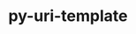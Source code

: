 ---
title: "py-uri-template"
layout: cache
categories: [package, develop]
meta: {"compilers": ["gcc@11.4.0", "gcc@9.4.0", "none"], "num_specs": 36, "num_specs_by_stack": {"data-vis-sdk": 11, "e4s": 11, "e4s-neoverse-v2": 11, "e4s-neoverse_v1": 2, "e4s-power": 1, "root": 36}, "oss": ["ubuntu20.04", "ubuntu22.04"], "platforms": ["linux"], "stacks": ["data-vis-sdk", "e4s", "e4s-neoverse-v2", "e4s-neoverse_v1", "e4s-power", "root"], "targets": ["neoverse_v1", "neoverse_v2", "ppc64le", "x86_64_v3"], "versions": ["1.2.0"]}
spec_details: [{"compiler": "none", "hash": "3633meljuma4sgzopkk4eyusk2bmf3lo", "os": "ubuntu22.04", "platform": "linux", "size": "-", "stacks": ["e4s", "root"], "target": "x86_64_v3", "variants": ["build_system=python_pip"], "versions": ["1.2.0"]}, {"compiler": "none", "hash": "3hmnweuvcf7tzbaftmfl3plorl73taf6", "os": "ubuntu20.04", "platform": "linux", "size": "-", "stacks": ["data-vis-sdk", "root"], "target": "x86_64_v3", "variants": ["build_system=python_pip"], "versions": ["1.2.0"]}, {"compiler": "none", "hash": "463romvagwnrmqxnmcsq5ds6pohcfq2m", "os": "ubuntu20.04", "platform": "linux", "size": "-", "stacks": ["data-vis-sdk", "root"], "target": "x86_64_v3", "variants": ["build_system=python_pip"], "versions": ["1.2.0"]}, {"compiler": "none", "hash": "4wck5v2i6orrp2djppxvwitzowor7k64", "os": "ubuntu22.04", "platform": "linux", "size": "-", "stacks": ["e4s", "root"], "target": "x86_64_v3", "variants": ["build_system=python_pip"], "versions": ["1.2.0"]}, {"compiler": "none", "hash": "4x5j2ql5g2aq5qnovel4amd73lpyczyx", "os": "ubuntu22.04", "platform": "linux", "size": "-", "stacks": ["e4s", "root"], "target": "x86_64_v3", "variants": ["build_system=python_pip"], "versions": ["1.2.0"]}, {"compiler": "none", "hash": "6upykyde4ttqquqzpnrl5z4ysxmlvmeh", "os": "ubuntu22.04", "platform": "linux", "size": "-", "stacks": ["e4s-neoverse-v2", "root"], "target": "neoverse_v2", "variants": ["build_system=python_pip"], "versions": ["1.2.0"]}, {"compiler": "none", "hash": "7tlaytaswlm6ejjjpagxezaya3tp6slq", "os": "ubuntu22.04", "platform": "linux", "size": "-", "stacks": ["e4s", "root"], "target": "x86_64_v3", "variants": ["build_system=python_pip"], "versions": ["1.2.0"]}, {"compiler": "none", "hash": "7uqcgmrqjlyss5yovahfl5vaqaitvbvr", "os": "ubuntu20.04", "platform": "linux", "size": "-", "stacks": ["data-vis-sdk", "root"], "target": "x86_64_v3", "variants": ["build_system=python_pip"], "versions": ["1.2.0"]}, {"compiler": "none", "hash": "ce3ew65u3cj72hovlztynnxptvstl7lk", "os": "ubuntu22.04", "platform": "linux", "size": "-", "stacks": ["e4s", "root"], "target": "x86_64_v3", "variants": ["build_system=python_pip"], "versions": ["1.2.0"]}, {"compiler": "none", "hash": "cr6zxjt64fygoched27qhifpt47vbfm5", "os": "ubuntu22.04", "platform": "linux", "size": "-", "stacks": ["e4s", "root"], "target": "x86_64_v3", "variants": ["build_system=python_pip"], "versions": ["1.2.0"]}, {"compiler": "none", "hash": "e4jxuxucyoaua3zkotc4c4crbtvtwz6p", "os": "ubuntu20.04", "platform": "linux", "size": "-", "stacks": ["data-vis-sdk", "root"], "target": "x86_64_v3", "variants": ["build_system=python_pip"], "versions": ["1.2.0"]}, {"compiler": "gcc@9.4.0", "hash": "ik3xl6ibewqjgb2trevev2zg7mqdzdhb", "os": "ubuntu20.04", "platform": "linux", "size": "-", "stacks": ["e4s-power", "root"], "target": "ppc64le", "variants": ["build_system=python_pip"], "versions": ["1.2.0"]}, {"compiler": "none", "hash": "j3qanhvifbplfdmbbifw6bo5lb4rfmyh", "os": "ubuntu22.04", "platform": "linux", "size": "-", "stacks": ["e4s-neoverse-v2", "root"], "target": "neoverse_v2", "variants": ["build_system=python_pip"], "versions": ["1.2.0"]}, {"compiler": "none", "hash": "jmdnckxd4pkmbiosaov2rowdydeanyg5", "os": "ubuntu22.04", "platform": "linux", "size": "-", "stacks": ["e4s-neoverse-v2", "root"], "target": "neoverse_v2", "variants": ["build_system=python_pip"], "versions": ["1.2.0"]}, {"compiler": "none", "hash": "jmmpjqjxzc6uyrdlwcasivufbrbswjot", "os": "ubuntu20.04", "platform": "linux", "size": "-", "stacks": ["data-vis-sdk", "root"], "target": "x86_64_v3", "variants": ["build_system=python_pip"], "versions": ["1.2.0"]}, {"compiler": "none", "hash": "k7ihtklxm76lmytgaz73b43ny5matatc", "os": "ubuntu22.04", "platform": "linux", "size": "-", "stacks": ["e4s-neoverse-v2", "root"], "target": "neoverse_v2", "variants": ["build_system=python_pip"], "versions": ["1.2.0"]}, {"compiler": "none", "hash": "l7w4vzknitxq7rgtjqr2hdftdr6sht3n", "os": "ubuntu20.04", "platform": "linux", "size": "-", "stacks": ["data-vis-sdk", "root"], "target": "x86_64_v3", "variants": ["build_system=python_pip"], "versions": ["1.2.0"]}, {"compiler": "gcc@11.4.0", "hash": "lovhkdfstuwrbbr3cgaesoxslwnwk2tl", "os": "ubuntu22.04", "platform": "linux", "size": "-", "stacks": ["e4s-neoverse_v1", "root"], "target": "neoverse_v1", "variants": ["build_system=python_pip"], "versions": ["1.2.0"]}, {"compiler": "none", "hash": "njjirmlvzm7x3sphqlfntassvpc44p5g", "os": "ubuntu22.04", "platform": "linux", "size": "-", "stacks": ["e4s", "root"], "target": "x86_64_v3", "variants": ["build_system=python_pip"], "versions": ["1.2.0"]}, {"compiler": "none", "hash": "nkszugmhwrttugjhcapdu42thgbmkgqd", "os": "ubuntu22.04", "platform": "linux", "size": "-", "stacks": ["e4s", "root"], "target": "x86_64_v3", "variants": ["build_system=python_pip"], "versions": ["1.2.0"]}, {"compiler": "none", "hash": "ntvtc46pkayvpwvmujhpoplwyekwtrg7", "os": "ubuntu22.04", "platform": "linux", "size": "-", "stacks": ["e4s", "root"], "target": "x86_64_v3", "variants": ["build_system=python_pip"], "versions": ["1.2.0"]}, {"compiler": "none", "hash": "okpabltxnsjv47cnjl6ubolcex7dwvfo", "os": "ubuntu22.04", "platform": "linux", "size": "-", "stacks": ["e4s-neoverse-v2", "root"], "target": "neoverse_v2", "variants": ["build_system=python_pip"], "versions": ["1.2.0"]}, {"compiler": "none", "hash": "pioezbyyeqq6tjwimyr7g6lplmfrd3ao", "os": "ubuntu22.04", "platform": "linux", "size": "-", "stacks": ["e4s-neoverse-v2", "root"], "target": "neoverse_v2", "variants": ["build_system=python_pip"], "versions": ["1.2.0"]}, {"compiler": "none", "hash": "q5frok4l4gzyiplqqyopct2k3vwdcxuw", "os": "ubuntu22.04", "platform": "linux", "size": "-", "stacks": ["e4s-neoverse-v2", "root"], "target": "neoverse_v2", "variants": ["build_system=python_pip"], "versions": ["1.2.0"]}, {"compiler": "none", "hash": "qiqzngkztsn56vtc645n2p37k4hyplbx", "os": "ubuntu22.04", "platform": "linux", "size": "-", "stacks": ["e4s", "root"], "target": "x86_64_v3", "variants": ["build_system=python_pip"], "versions": ["1.2.0"]}, {"compiler": "none", "hash": "qm6cjegi7m6jfy6rfpwdib5cp2xo6xhf", "os": "ubuntu20.04", "platform": "linux", "size": "-", "stacks": ["data-vis-sdk", "root"], "target": "x86_64_v3", "variants": ["build_system=python_pip"], "versions": ["1.2.0"]}, {"compiler": "none", "hash": "rub2y47jugno5677yhh43igu6nrjw5vq", "os": "ubuntu22.04", "platform": "linux", "size": "-", "stacks": ["e4s", "root"], "target": "x86_64_v3", "variants": ["build_system=python_pip"], "versions": ["1.2.0"]}, {"compiler": "none", "hash": "sqysvfnluk76qh2c5q35cabppnngugic", "os": "ubuntu20.04", "platform": "linux", "size": "-", "stacks": ["data-vis-sdk", "root"], "target": "x86_64_v3", "variants": ["build_system=python_pip"], "versions": ["1.2.0"]}, {"compiler": "none", "hash": "u5jtx6wv5tsvuqk3qkhapne26m5znypk", "os": "ubuntu20.04", "platform": "linux", "size": "-", "stacks": ["data-vis-sdk", "root"], "target": "x86_64_v3", "variants": ["build_system=python_pip"], "versions": ["1.2.0"]}, {"compiler": "none", "hash": "u7whiokvpo7yv5xbq2mlgou54u42bjwk", "os": "ubuntu20.04", "platform": "linux", "size": "-", "stacks": ["data-vis-sdk", "root"], "target": "x86_64_v3", "variants": ["build_system=python_pip"], "versions": ["1.2.0"]}, {"compiler": "none", "hash": "vfgxxdgsneaivnhxo2fmkqspgzjczp4l", "os": "ubuntu22.04", "platform": "linux", "size": "-", "stacks": ["e4s-neoverse-v2", "root"], "target": "neoverse_v2", "variants": ["build_system=python_pip"], "versions": ["1.2.0"]}, {"compiler": "none", "hash": "vhaq53zfmr7jyr3hmu5kud44khj4usnd", "os": "ubuntu22.04", "platform": "linux", "size": "-", "stacks": ["e4s-neoverse-v2", "root"], "target": "neoverse_v2", "variants": ["build_system=python_pip"], "versions": ["1.2.0"]}, {"compiler": "gcc@11.4.0", "hash": "wcau2loofijtmkmlflkkfrxavmrsyeoy", "os": "ubuntu22.04", "platform": "linux", "size": "-", "stacks": ["e4s-neoverse_v1", "root"], "target": "neoverse_v1", "variants": ["build_system=python_pip"], "versions": ["1.2.0"]}, {"compiler": "none", "hash": "wlbpqwslmo7xgwpd447yqlq6rtvmemg4", "os": "ubuntu22.04", "platform": "linux", "size": "-", "stacks": ["e4s-neoverse-v2", "root"], "target": "neoverse_v2", "variants": ["build_system=python_pip"], "versions": ["1.2.0"]}, {"compiler": "none", "hash": "xp5f5sbrijgx5igyz5lwxjek2q67givf", "os": "ubuntu20.04", "platform": "linux", "size": "-", "stacks": ["data-vis-sdk", "root"], "target": "x86_64_v3", "variants": ["build_system=python_pip"], "versions": ["1.2.0"]}, {"compiler": "none", "hash": "yrntnra7n2cvuz3ry5iigcvjxr5e7jzm", "os": "ubuntu22.04", "platform": "linux", "size": "-", "stacks": ["e4s-neoverse-v2", "root"], "target": "neoverse_v2", "variants": ["build_system=python_pip"], "versions": ["1.2.0"]}]
---